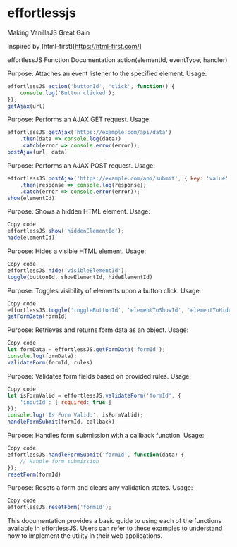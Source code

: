 # effortlessjs
Making VanillaJS Great Gain


Inspired by (html-first)[https://html-first.com/]

effortlessJS Function Documentation
action(elementId, eventType, handler)

Purpose: Attaches an event listener to the specified element.
Usage:
```javascript
effortlessJS.action('buttonId', 'click', function() { 
    console.log('Button clicked'); 
});
getAjax(url)
```
Purpose: Performs an AJAX GET request.
Usage:
```javascript
effortlessJS.getAjax('https://example.com/api/data')
    .then(data => console.log(data))
    .catch(error => console.error(error));
postAjax(url, data)
```
Purpose: Performs an AJAX POST request.
Usage:
```javascript
effortlessJS.postAjax('https://example.com/api/submit', { key: 'value' })
    .then(response => console.log(response))
    .catch(error => console.error(error));
show(elementId)
```
Purpose: Shows a hidden HTML element.
Usage:
```javascript
Copy code
effortlessJS.show('hiddenElementId');
hide(elementId)
```
Purpose: Hides a visible HTML element.
Usage:
```javascript
Copy code
effortlessJS.hide('visibleElementId');
toggle(buttonId, showElementId, hideElementId)
```
Purpose: Toggles visibility of elements upon a button click.
Usage:
```javascript
Copy code
effortlessJS.toggle('toggleButtonId', 'elementToShowId', 'elementToHideId');
getFormData(formId)
```
Purpose: Retrieves and returns form data as an object.
Usage:
```javascript
Copy code
let formData = effortlessJS.getFormData('formId');
console.log(formData);
validateForm(formId, rules)
```
Purpose: Validates form fields based on provided rules.
Usage:
```javascript
Copy code
let isFormValid = effortlessJS.validateForm('formId', {
    'inputId': { required: true }
});
console.log('Is Form Valid:', isFormValid);
handleFormSubmit(formId, callback)
```
Purpose: Handles form submission with a callback function.
Usage:
```javascript
Copy code
effortlessJS.handleFormSubmit('formId', function(data) {
    // Handle form submission
});
resetForm(formId)
```
Purpose: Resets a form and clears any validation states.
Usage:
```javascript
Copy code
effortlessJS.resetForm('formId');
```

This documentation provides a basic guide to using each of the functions available in effortlessJS. Users can refer to these examples to understand how to implement the utility in their web applications.
